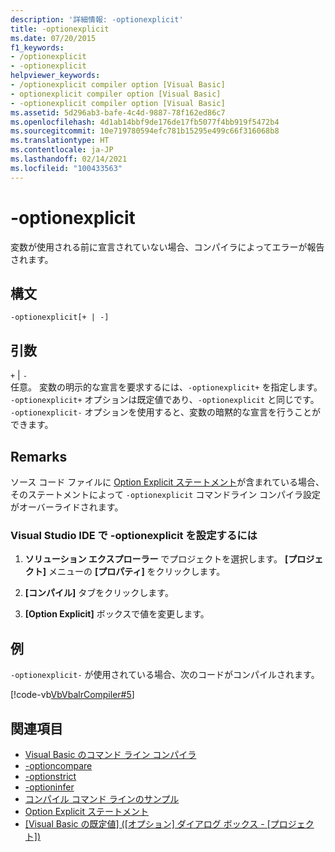 ```yaml
---
description: '詳細情報: -optionexplicit'
title: -optionexplicit
ms.date: 07/20/2015
f1_keywords:
- /optionexplicit
- -optionexplicit
helpviewer_keywords:
- /optionexplicit compiler option [Visual Basic]
- optionexplicit compiler option [Visual Basic]
- -optionexplicit compiler option [Visual Basic]
ms.assetid: 5d296ab3-bafe-4c4d-9887-78f162ed86c7
ms.openlocfilehash: 4d1ab14bbf9de176de17fb5077f4bb919f5472b4
ms.sourcegitcommit: 10e719780594efc781b15295e499c66f316068b8
ms.translationtype: HT
ms.contentlocale: ja-JP
ms.lasthandoff: 02/14/2021
ms.locfileid: "100433563"
---
```

# <a name="-optionexplicit"></a>-optionexplicit

変数が使用される前に宣言されていない場合、コンパイラによってエラーが報告されます。  
  
## <a name="syntax"></a>構文  
  
```console  
-optionexplicit[+ | -]  
```  
  
## <a name="arguments"></a>引数  

 `+` &#124; `-`  
 任意。 変数の明示的な宣言を要求するには、`-optionexplicit+` を指定します。 `-optionexplicit+` オプションは既定値であり、`-optionexplicit` と同じです。 `-optionexplicit-` オプションを使用すると、変数の暗黙的な宣言を行うことができます。  
  
## <a name="remarks"></a>Remarks  

 ソース コード ファイルに [Option Explicit ステートメント](../../language-reference/statements/option-explicit-statement.md)が含まれている場合、そのステートメントによって `-optionexplicit` コマンドライン コンパイラ設定がオーバーライドされます。  
  
### <a name="to-set--optionexplicit-in-the-visual-studio-ide"></a>Visual Studio IDE で -optionexplicit を設定するには  
  
1. **ソリューション エクスプローラー** でプロジェクトを選択します。 **[プロジェクト]** メニューの **[プロパティ]** をクリックします。
  
2. **[コンパイル]** タブをクリックします。  
  
3. **[Option Explicit]** ボックスで値を変更します。  
  
## <a name="example"></a>例  

 `-optionexplicit-` が使用されている場合、次のコードがコンパイルされます。  
  
 [!code-vb[VbVbalrCompiler#5](~/samples/snippets/visualbasic/VS_Snippets_VBCSharp/VbVbalrCompiler/VB/OptionExplicitOff.vb#5)]  
  
## <a name="see-also"></a>関連項目

- [Visual Basic のコマンド ライン コンパイラ](index.md)
- [-optioncompare](optioncompare.md)
- [-optionstrict](optionstrict.md)
- [-optioninfer](optioninfer.md)
- [コンパイル コマンド ラインのサンプル](sample-compilation-command-lines.md)
- [Option Explicit ステートメント](../../language-reference/statements/option-explicit-statement.md)
- [[Visual Basic の既定値] ([オプション] ダイアログ ボックス - [プロジェクト])](/visualstudio/ide/reference/visual-basic-defaults-projects-options-dialog-box)
